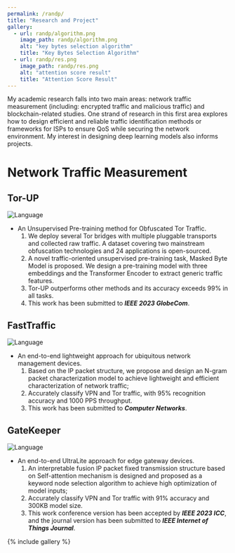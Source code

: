 ```yaml
---
permalink: /randp/
title: "Research and Project"
gallery:
  - url: randp/algorithm.png
    image_path: randp/algorithm.png
    alt: "key bytes selection algorithm"
    title: "Key Bytes Selection Algorithm"
  - url: randp/res.png
    image_path: randp/res.png
    alt: "attention score result"
    title: "Attention Score Result"
---
```


My academic research falls into two main areas: network traffic measurement (including: encrypted traffic and malicious traffic) and blockchain-related studies. One strand of research in this first area explores how to design efficient and reliable traffic identification methods or frameworks for ISPs to ensure QoS while securing the network environment. My interest in designing deep learning models also informs projects.

# Network Traffic Measurement
  
## Tor-UP
![Language](https://img.shields.io/badge/language-python-brightgreen)
- An Unsupervised Pre-training  method for Obfuscated Tor Traffic.
  1. We deploy several Tor bridges with multiple pluggable transports and collected raw traffic. A dataset covering two mainstream obfuscation technologies and 24 applications is open-sourced.
  2. A novel traffic-oriented unsupervised pre-training task, Masked Byte Model is proposed. We design a pre-training model with three embeddings and the Transformer Encoder to extract generic traffic features.
  3. Tor-UP outperforms other methods and its accuracy exceeds 99% in all tasks.
  4. This work has been submitted to ***IEEE 2023 GlobeCom***.

## FastTraffic
![Language](https://img.shields.io/badge/language-python-brightgreen)
- An end-to-end lightweight approach for ubiquitous network management devices.
  1. Based on the IP packet structure, we propose and design an N-gram packet characterization model to achieve lightweight and efficient characterization of network traffic;
  2. Accurately classify VPN and Tor traffic, with 95% recognition accuracy and 1000 PPS throughput.
  3. This work has been submitted to ***Computer Networks***.

## GateKeeper
![Language](https://img.shields.io/badge/language-python-brightgreen)
- An end-to-end UltraLite approach for edge gateway devices.
  1. An interpretable fusion IP packet fixed transmission structure based on Self-attention mechanism is designed and proposed as a keyword node selection algorithm to achieve high optimization of model inputs; 
  2. Accurately classify VPN and Tor traffic with 91% accuracy and 300KB model size.
  3. This work conference version has been accepted by ***IEEE 2023 ICC***, and the journal version has been submitted to ***IEEE Internet of Things Journal***.

{% include gallery %}

  
